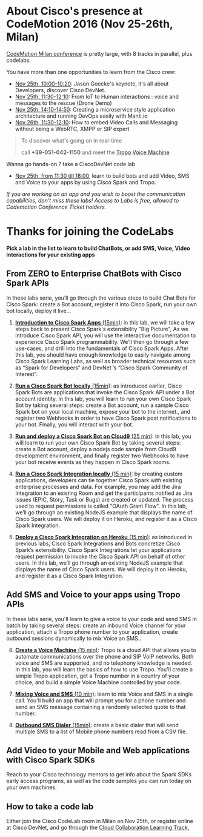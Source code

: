 # About Cisco's presence at CodeMotion 2016 (Nov 25-26th, Milan)

[CodeMotion Milan conference](http://milan2016.codemotionworld.com/ ) is pretty large, with 8 tracks in parallel, plus codelabs.

You have more than one opportunities to learn from the Cisco crew:
- [Nov 25th, 10:00-10:20](http://milan2016.codemotionworld.com/wp-content/themes/event/detail-talk.php?detail=5150): Jason Goecke's keynote, it's all about Developers, discover Cisco DevNet.
- [Nov 25th, 11:30-12:10](http://milan2016.codemotionworld.com/wp-content/themes/event/detail-talk.php?detail=4794): From IoT to Human interactions : voice and messages to the rescue (Drone Demo)
- [Nov 25th, 14:10-14:50](http://milan2016.codemotionworld.com/wp-content/themes/event/detail-talk.php?detail=4791): Creating a microservice style application architecture and running DevOps easily with Mantl.io 
- [Nov 26th, 11:30-12:10](http://milan2016.codemotionworld.com/wp-content/themes/event/detail-talk.php?detail=4795): How to embed Video Calls and Messaging without being a WebRTC, XMPP or SIP expert

> To discover what's going on in real-time
>
>    call **+39-051-042-1150** and meet the [Tropo Voice Machine](https://github.com/ObjectIsAdvantag/CodeMotionMilan2016)

Wanna go hands-on ? take a CiscoDevNet code lab 
- [Nov 25th, from 11:30 till 18:00](http://milan2016.codemotionworld.com/schedule/add-super-power-to-your-app-chatbots-chatops-video-sms-and-voice-by-using-cisco-spark-and-tropo/), 
learn to build bots and add Video, SMS and Voice to your apps by using Cisco Spark and Tropo.

*If you are working on an app and you wish to boost the communication capabilities, don’t miss these labs!
Access to Labs is free, allowed to Codemotion Conference Ticket holders.*


# Thanks for joining the CodeLabs

__Pick a lab in the list to learn to build ChatBots, or add SMS, Voice, Video interactions for your existing apps__

## From ZERO to Enterprise ChatBots with Cisco Spark APIs

In these labs serie, you’ll go through the various steps to build Chat Bots for Cisco Spark: create a Bot account, register it into Cisco Spark, run your own bot locally, deploy it live...

1. [**Introduction to Cisco Spark Apps** (15min)](labs/SPARK-1-Introduction-to-Cisco-Spark-Apps.pdf): in this lab, we will take a few steps back to present Cisco Spark's extensibility "Big Picture",
As we introduce Cisco Spark API, you will use the interactive documentation to experience Cisco Spark programmability. We’ll then go through a few use-cases, and drill into the fundamentals of Cisco Spark Apps.
After this lab, you should have enough knowledge to easily navigate among Cisco Spark Learning Labs, as well as broader technical resources such as “Spark for Developers” and DevNet ’s “Cisco Spark Community of Interest”.  

2. [**Run a Cisco Spark Bot locally** (15min)](): as introduced earlier, Cisco Spark Bots are applications that invoke the Cisco Spark API under a Bot account identity. In this lab, you will learn to run your own Cisco Spark Bot by taking several steps: create a Bot account, run a sample Cisco Spark bot on your local machine, expose your bot to the internet., and register two Webhooks in order to have Cisco Spark post notifications to your bot. Finally, you will interact with your bot.

3. [**Run and deploy a Cisco Spark Bot on Cloud9** (25 min)](labs/SPARK-3-Deploy-a-Cisco-Spark-Bot.pdf): in this lab, you will learn to run your own Cisco Spark Bot by taking several steps: create a Bot account, deploy a nodejs code sample from Cloud9 development environment, and finally register two Webhooks to have your bot receive events as they happen in Cisco Spark rooms.

4. [**Run a Cisco Spark Integration locally** (15 min)](labs/SPARK-4-Run-a-Cisco-Spark-Integration-locally.pdf): by creating custom applications, developers can tie together Cisco Spark with existing enterprise processes and data. For example, you may add the Jira Integration to an existing Room and get the participants notified as Jira issues (EPIC, Story, Task or Bugs) are created or updated. The process used to request permissions is called "OAuth Grant Flow".
In this lab, we’ll go through an existing NodeJS example that displays the name of Cisco Spark users. We will deploy it on Heroku, and register it as a Cisco Spark Integration.

5. [**Deploy a Cisco Spark Integration on Heroku** (15 min)](labs/SPARK-5-Deploy-a-Cisco-Spark-Integration.pdf): as introduced in previous labs, Cisco Spark Integrations and Bots concretize Cisco Spark’s extensibility. Cisco Spark Integrations let your applications request permission to invoke the Cisco Spark API on behalf of other users. In this lab, we’ll go through an existing NodeJS example that displays the name of Cisco Spark users. We will deploy it on Heroku, and register it as a Cisco Spark Integration.

## Add SMS and Voice to your apps using Tropo APIs

In these labs serie, you'll learn to give a voice to your code and send SMS in batch by taking several steps: create an inbound Voice channel for your application, attach a Tropo phone number to your application, create outbound sessions dynamically to mix Voice an SMS..

6. [**Create a Voice Machine** (15 min)](labs/TROPO-1-Create-a-Voice-Machine.pdf): Tropo is a cloud API that allows you to automate communications over the phone and SIP VoIP networks. Both voice and SMS are supported, and no telephony knowledge is needed. In this lab, you will learn the basics of how to use Tropo. You'll create a simple Tropo application, get a Tropo number in a country of your choice, and build a simple Voice Machine controlled by your code.
      
7. [**Mixing Voice and SMS** (10 min)](labs/TROPO-2-Mixing-Voice-and-SMS.pdf): learn to mix Voice and SMS in a single call. You'll build an app that will prompt you for a phone number and send an SMS message containing a randomly selected quote to that number.

8. [**Outbound SMS Dialer** (15min)](labs/TROPO-3-Outbound-SMS-Dialer.pdf): create a basic dialer that will send multiple SMS to a list of Mobile phone numbers read from a CSV file.


## Add Video to your Mobile and Web applications with Cisco Spark SDKs

Reach to your Cisco technology mentors to get info about the Spark SDKs early access programs,
as well as the code samples you can run today on your own machines.


## How to take a code lab

Either join the Cisco CodeLab room in Milan on Nov 25th, 
or register online at Cisco DevNet, and go through the [Cloud Collaboration Learning Track](https://learninglabs.cisco.com/tracks/collab-cloud),








